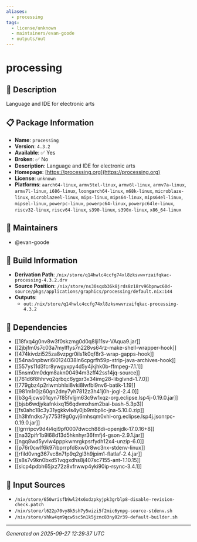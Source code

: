 ```yaml
---
aliases:
  - processing
tags:
  - license/unknown
  - maintainers/evan-goode
  - outputs/out
---
```


# processing

## 📝 Description

Language and IDE for electronic arts

## 📋 Package Information

- **Name**: `processing`
- **Version**: `4.3.2`
- **Available**: ✅ Yes
- **Broken**: ✅ No
- **Description**: Language and IDE for electronic arts
- **Homepage**: [https://processing.org](https://processing.org)
- **License**: `unknown`
- **Platforms**: `aarch64-linux`, `armv5tel-linux`, `armv6l-linux`, `armv7a-linux`, `armv7l-linux`, `i686-linux`, `loongarch64-linux`, `m68k-linux`, `microblaze-linux`, `microblazeel-linux`, `mips-linux`, `mips64-linux`, `mips64el-linux`, `mipsel-linux`, `powerpc-linux`, `powerpc64-linux`, `powerpc64le-linux`, `riscv32-linux`, `riscv64-linux`, `s390-linux`, `s390x-linux`, `x86_64-linux`
## 👥 Maintainers

- @evan-goode


## 🔧 Build Information

- **Derivation Path**: `/nix/store/q14hwlc4ccfg74xl8zksvwvrzaifqkac-processing-4.3.2.drv`
- **Source Position**: `/nix/store/ns30sqxb36k8jrds8z18rv96bpnwc60d-source/pkgs/applications/graphics/processing/default.nix:144`
- **Outputs**:
  - `out`:  `/nix/store/q14hwlc4ccfg74xl8zksvwvrzaifqkac-processing-4.3.2`

## 🔗 Dependencies

- [[18fxq4g0nv8w3f0skzmg0d0q8lji11sv-VAqua9.jar]]
- [[2jbjfm0s7c03a7mylffys7n228vs64rz-make-shell-wrapper-hook]]
- [[474kivdzi525za8vzpgr0ils1k0qf8r3-wrap-gapps-hook]]
- [[54na4npbwri6i0124038ln6cpgrfh59p-strip-java-archives-hook]]
- [[557ys11d3fcr8ywgyxpy4d5y4jkjhk0b-ffmpeg-7.1.1]]
- [[5nsm0m0dqm8akn00494m3zff42ss14jq-source]]
- [[761d6f8hhrvq2qrbqc6ygxr3x34img28-libglvnd-1.7.0]]
- [[779gbz4p2riwmbhlxi8vki8lwfbl9nv6-batik-1.19]]
- [[981m1r0jz60gn2dny7yh7812z3h41j0h-jogl-2.4.0]]
- [[b3g4jcws01qyn7f85fvljjm63c9w1xqz-org.eclipse.lsp4j-0.19.0.jar]]
- [[bjsb6wdjykafnkixq156qdvmxhsm2bai-bash-5.3p3]]
- [[fs0ahc18c3y31ygkkvls4y0jb9mbplic-jna-5.10.0.zip]]
- [[h3lhfndks7y7753f9g0gvj6mhsqm0xhl-org.eclipse.lsp4j.jsonrpc-0.19.0.jar]]
- [[lgrrripcv9d4i4qi9pf0007dwcch88di-openjdk-17.0.16+8]]
- [[na32pifr1b9l68d13d5hknhyr36fmfj4-gson-2.9.1.jar]]
- [[ngq8wd5yvlw4pppkwmrgkpsrfydh12x4-unzip-6.0]]
- [[p76r0cwlf6k97ibprrpfd8xw0r8wc3nx-stdenv-linux]]
- [[rfild0vng367vc8n7fp9q2gl3h9jpim1-flatlaf-2.4.jar]]
- [[s8s7v9kn0bxd51vqgxdhs8j407sc7155-ant-1.10.15]]
- [[slcp4pdbh65jxz72z8vfrwwp4yki90ip-rsync-3.4.1]]

## 📁 Input Sources

- `/nix/store/650wrisfb9wl24x6xdzpkyjpk3grblp8-disable-revision-check.patch`
- `/nix/store/l622p70vy8k5sh7y5wizi5f2mic6ynpg-source-stdenv.sh`
- `/nix/store/shkw4qm9qcw5sc5n1k5jznc83ny02r39-default-builder.sh`

---
*Generated on 2025-09-27 12:29:37 UTC*
